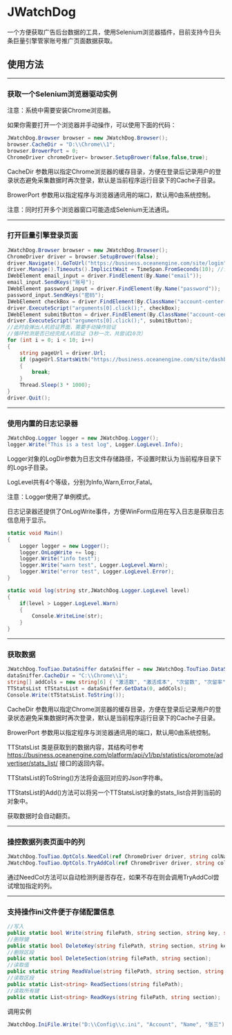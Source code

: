 # JWatchDog

一个方便获取广告后台数据的工具，使用Selenium浏览器插件，目前支持今日头条巨量引擎管家账号推广页面数据获取。

## 使用方法
-----
### 获取一个Selenium浏览器驱动实例

注意：系统中需要安装Chrome浏览器。

如果你需要打开一个浏览器并手动操作，可以使用下面的代码：
```C#
JWatchDog.Browser browser = new JWatchDog.Browser();
browser.CacheDir = "D:\\Chrome\\1";
browser.BrowerPort = 0;
ChromeDriver chromeDriver= browser.SetupBrower(false,false,true);
```

CacheDir 参数用以指定Chrome浏览器的缓存目录，方便在登录后记录用户的登录状态避免采集数据时再次登录，默认是当前程序运行目录下的Cache子目录。

BrowerPort 参数用以指定程序与浏览器通讯用的端口，默认用0由系统控制。

注意：同时打开多个浏览器窗口可能造成Selenium无法通讯。

-----
### 打开巨量引擎登录页面

```C#
JWatchDog.Browser browser = new JWatchDog.Browser();
ChromeDriver driver = browser.SetupBrower(false);
driver.Navigate().GoToUrl("https://business.oceanengine.com/site/login");
driver.Manage().Timeouts().ImplicitWait = TimeSpan.FromSeconds(10); //设置浏览器等待加载的时间
IWebElement email_input = driver.FindElement(By.Name("email"));
email_input.SendKeys("账号");
IWebElement password_input = driver.FindElement(By.Name("password"));
password_input.SendKeys("密码");
IWebElement checkBox = driver.FindElement(By.ClassName("account-center-agreement-check"));
driver.ExecuteScript("arguments[0].click();", checkBox);
IWebElement submitButton = driver.FindElement(By.ClassName("account-center-action-button"));
driver.ExecuteScript("arguments[0].click();", submitButton);
//此时会弹出人机验证界面，需要手动操作验证
//循环检测是否已经完成人机验证（3秒一次，共尝试10次）
for (int i = 0; i < 10; i++)
{
    string pageUrl = driver.Url;
    if (pageUrl.StartsWith("https://business.oceanengine.com/site/dashboard"))
    {
        break;
    }
    Thread.Sleep(3 * 1000);
}
driver.Quit();
```
-----
### 使用内置的日志记录器
```C#
JWatchDog.Logger logger = new JWatchDog.Logger();
logger.Write("This is a test log", Logger.LogLevel.Info);
```
Logger对象的LogDir参数为日志文件存储路径，不设置时默认为当前程序目录下的Logs子目录。

LogLevel共有4个等级，分别为Info,Warn,Error,Fatal。

注意：Logger使用了单例模式。

日志记录器还提供了OnLogWrite事件，方便WinForm应用在写入日志是获取日志信息用于显示。

```C#
static void Main()
{
    Logger logger = new Logger();
    logger.OnLogWrite += log;
    logger.Write("info test");
    logger.Write("warn test", Logger.LogLevel.Warn);
    logger.Write("error test", Logger.LogLevel.Error);
}

static void log(string str,JWatchDog.Logger.LogLevel level)
{
    if(level > Logger.LogLevel.Warn)
    {
        Console.WriteLine(str);
    }
}
```

-----
### 获取数据
```C#
JWatchDog.TouTiao.DataSniffer dataSniffer = new JWatchDog.TouTiao.DataSniffer();
dataSniffer.CacheDir = "C:\\Chrome\\1";
string[] addCols = new string[6] { "激活数", "激活成本", "次留数", "次留率", "首次付费数", "付费成本" };
TTStatsList tTStatsList = dataSniffer.GetData(0, addCols);
Console.Write(tTStatsList.ToString());
```
CacheDir 参数用以指定Chrome浏览器的缓存目录，方便在登录后记录用户的登录状态避免采集数据时再次登录，默认是当前程序运行目录下的Cache子目录。

BrowerPort 参数用以指定程序与浏览器通讯用的端口，默认用0由系统控制。

TTStatsList 类是获取到的数据内容，其结构可参考 https://business.oceanengine.com/platform/api/v1/bp/statistics/promote/advertiser/stats_list/ 接口的返回内容。

TTStatsList的ToString()方法将会返回对应的Json字符串。

TTStatsList的Add()方法可以将另一个TTStatsList对象的stats_list合并到当前的对象中。

获取数据时会自动翻页。

-----
### 操控数据列表页面中的列

```C#
JWatchDog.TouTiao.OptCols.NeedCol(ref ChromeDriver driver, string colName)
JWatchDog.TouTiao.OptCols.TryAddCol(ref ChromeDriver driver, string colName)
```

通过NeedCol方法可以自动检测列是否存在，如果不存在则会调用TryAddCol尝试增加指定的列。

-----
### 支持操作ini文件便于存储配置信息

```C#
//写入
public static bool Write(string filePath, string section, string key, string? val);
//删除键
public static bool DeleteKey(string filePath, string section, string key);
//删除区段
public static bool DeleteSection(string filePath, string section);
//读取值
public static string ReadValue(string filePath, string section, string key);
//读取区段
public static List<string> ReadSections(string filePath);
//读取所有键
public static List<string> ReadKeys(string filePath, string section);
```

调用实例
```c#
JWatchDog.IniFile.Write("D:\\Config\\c.ini", "Account", "Name", "张三");
```